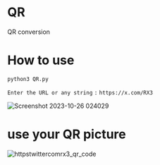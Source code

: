# QR
QR conversion

# How to use
`python3 QR.py`

`Enter the URL or any string` `:` `https://x.com/RX3`


![Screenshot 2023-10-26 024029](https://github.com/LeerBox/QR/assets/127865341/70d7342c-3a0b-403d-9732-336357673189)

# use your QR picture

![httpstwittercomrx3_qr_code](https://github.com/LeerBox/QR/assets/127865341/772e183a-ece8-43ff-bace-3c1ae81dbc89)
